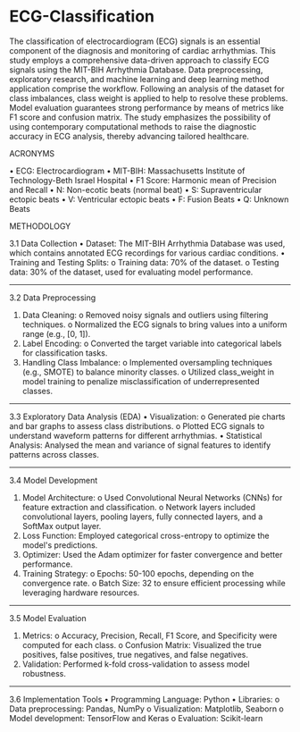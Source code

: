 # ECG-Classification
The classification of electrocardiogram (ECG) signals is an essential component of the diagnosis and monitoring of cardiac arrhythmias. This study employs a comprehensive data-driven approach to classify ECG signals using the MIT-BIH Arrhythmia Database. Data preprocessing, exploratory research, and machine learning and deep learning method application comprise the workflow. Following an analysis of the dataset for class imbalances, class weight is applied to help to resolve these problems. Model evaluation guarantees strong performance by means of metrics like F1 score and confusion matrix. The study emphasizes the possibility of using contemporary computational methods to raise the diagnostic accuracy in ECG analysis, thereby advancing tailored healthcare.

ACRONYMS

•	ECG: Electrocardiogram
•	MIT-BIH: Massachusetts Institute of Technology-Beth Israel Hospital
•	F1 Score: Harmonic mean of Precision and Recall
•	N: Non-ecotic beats (normal beat)
•	S: Supraventricular ectopic beats 
•	V: Ventricular ectopic beats
•	F: Fusion Beats
•	Q: Unknown Beats

 METHODOLOGY


3.1 Data Collection
•	Dataset: The MIT-BIH Arrhythmia Database was used, which contains annotated ECG recordings for various cardiac conditions.
•	Training and Testing Splits:
o	Training data: 70% of the dataset.
o	Testing data: 30% of the dataset, used for evaluating model performance.
________________________________________
3.2 Data Preprocessing
1.	Data Cleaning:
o	Removed noisy signals and outliers using filtering techniques.
o	Normalized the ECG signals to bring values into a uniform range (e.g., [0, 1]).
2.	Label Encoding:
o	Converted the target variable into categorical labels for classification tasks.
3.	Handling Class Imbalance:
o	Implemented oversampling techniques (e.g., SMOTE) to balance minority classes.
o	Utilized class_weight in model training to penalize misclassification of underrepresented classes.
________________________________________
3.3 Exploratory Data Analysis (EDA)
•	Visualization:
o	Generated pie charts and bar graphs to assess class distributions.
o	Plotted ECG signals to understand waveform patterns for different arrhythmias.
•	Statistical Analysis: Analysed the mean and variance of signal features to identify patterns across classes.
________________________________________
3.4 Model Development
1.	Model Architecture:
o	Used Convolutional Neural Networks (CNNs) for feature extraction and classification.
o	Network layers included convolutional layers, pooling layers, fully connected layers, and a SoftMax output layer.
2.	Loss Function: Employed categorical cross-entropy to optimize the model's predictions.
3.	Optimizer: Used the Adam optimizer for faster convergence and better performance.
4.	Training Strategy:
o	Epochs: 50-100 epochs, depending on the convergence rate.
o	Batch Size: 32 to ensure efficient processing while leveraging hardware resources.
________________________________________
3.5 Model Evaluation
1.	Metrics:
o	Accuracy, Precision, Recall, F1 Score, and Specificity were computed for each class.
o	Confusion Matrix: Visualized the true positives, false positives, true negatives, and false negatives.
2.	Validation: Performed k-fold cross-validation to assess model robustness.
________________________________________
3.6 Implementation Tools
•	Programming Language: Python
•	Libraries:
o	Data preprocessing: Pandas, NumPy
o	Visualization: Matplotlib, Seaborn
o	Model development: TensorFlow and Keras
o	Evaluation: Scikit-learn
